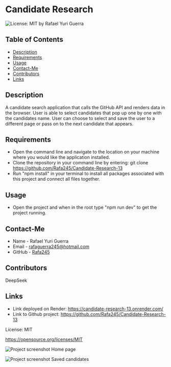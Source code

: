# Candidate Research
  ![License: MIT](https://img.shields.io/badge/License-MIT-yellow.svg)
  by Rafael Yuri Guerra
  ## Table of Contents
  * [Description](#description)
  * [Requirements](#requirements)
  * [Usage](#usage)
  * [Contact-Me](#contact-me)
  * [Contributors](#contributors)
  * [Links](#links)
  ## Description
  A candidate search application that calls the GitHub API and renders data in the browser. User is able to select candidates that pop up one by one with the candidates name. User can choose to select and save the user to a different page or pass on to the next candidate that appears.
  ## Requirements
  * Open the command line and navigate to the location on your machine where you would like the application installed.
  * Clone the repository in your command line by entering: git clone https://github.com/Rafa245/Candidate-Research-13
  * Run "npm install" in your terminal to install all packages associated with this project and connect all files together.
  ## Usage
  * Open the project and when in the root type "npm run dev" to get the project running.
  ## Contact-Me
  * Name - Rafael Yuri Guerra
  * Email - rafaguerra245@hotmail.com
  * GitHub - [Rafa245](https://github.com/Rafa245)
  ## Contributors
  DeepSeek
  ## Links
 * Link deployed on Render: https://candidate-research-13.onrender.com/
 * Link to Github project: https://github.com/Rafa245/Candidate-Research-13
 
  License: MIT 

  https://opensource.org/licenses/MIT
  
  ![Project screenshot Home page](<Assets/Screenshot 2025-02-03 at 11.32.57 PM.png>)

  ![Project screenshot Saved candidates](<Assets/Screenshot 2025-02-03 at 11.33.22 PM.png>)
